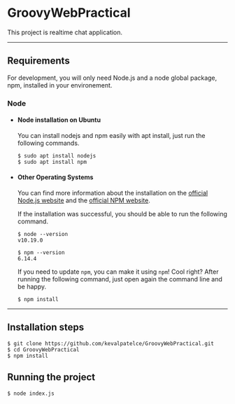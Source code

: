 # GroovyWebPractical

This project is realtime chat application.

---

## Requirements

For development, you will only need Node.js and a node global package, npm, installed in your environement.

### Node

- #### Node installation on Ubuntu

  You can install nodejs and npm easily with apt install, just run the following commands.

      $ sudo apt install nodejs
      $ sudo apt install npm

- #### Other Operating Systems

  You can find more information about the installation on the [official Node.js website](https://nodejs.org/) and the [official NPM website](https://npmjs.org/).

  If the installation was successful, you should be able to run the following command.

      $ node --version
      v10.19.0
      
      $ npm --version
      6.14.4

  If you need to update `npm`, you can make it using `npm`! Cool right? After running the following command, just open again the command line and be happy.

      $ npm install

---

## Installation steps

    $ git clone https://github.com/kevalpatelce/GroovyWebPractical.git
    $ cd GroovyWebPractical
    $ npm install

## Running the project

    $ node index.js
